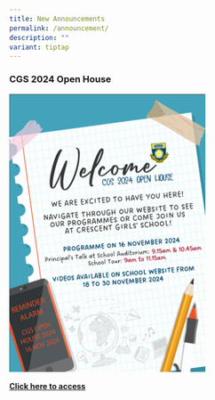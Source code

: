 ```yaml
---
title: New Announcements
permalink: /announcement/
description: ""
variant: tiptap
---
```

<h3>CGS 2024 Open House</h3>
<div class="isomer-image-wrapper">
<img style="width: 70%;" height="auto" width="100%" alt="CGS Open House Welcome message" src="/images/CGS open house/CGS_OpenHouse2024_Website_Message.png">
</div>
<p></p>
<p></p>
<p><strong><a href="/cgs-pqopenhouse2024/" rel="noopener nofollow" target="_blank">Click here to access</a></strong>
</p>